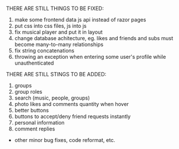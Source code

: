 THERE ARE STILL THINGS TO BE FIXED:
1. make some frontend data js api instead of razor pages 
2. put css into css files, js into js
3. fix musical player and put it in layout
4. change database achitecture, eg. likes and friends and subs must become many-to-many relationships
5. fix string concatenations
6. throwing an exception when entering some user's profile while unauthenticated

THERE ARE STILL STINGS TO BE ADDED:
1. groups
2. group roles
3. search (music, people, groups)
4. photo likes and comments quantity when hover
5. better buttons
6. buttons to accept/deny friend requests instantly
7. personal information
8. comment replies 


+ other minor bug fixes, code reformat, etc.
